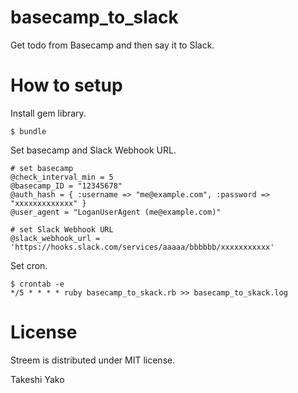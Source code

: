 basecamp_to_slack
========================================

Get todo from Basecamp and then say it to Slack.

# How to setup


Install gem library.
```
$ bundle
```

Set basecamp and Slack Webhook URL.
```
# set basecamp  
@check_interval_min = 5
@basecamp_ID = "12345678"
@auth_hash = { :username => "me@example.com", :password => "xxxxxxxxxxxxx" }
@user_agent = "LoganUserAgent (me@example.com)"

# set Slack Webhook URL
@slack_webhook_url = 'https://hooks.slack.com/services/aaaaa/bbbbbb/xxxxxxxxxxx'
```

Set cron.
```
$ crontab -e
*/5 * * * * ruby basecamp_to_skack.rb >> basecamp_to_skack.log
```



# License

Streem is distributed under MIT license.

Takeshi Yako
